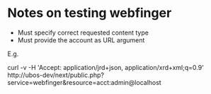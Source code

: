 # Notes on testing webfinger

* Must specify correct requested content type
* Must provide the account as URL argument

E.g.

curl -v -H 'Accept: application/jrd+json, application/xrd+xml;q=0.9' \
http://ubos-dev/next/public.php?service=webfinger\&resource=acct:admin@localhost



